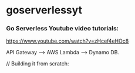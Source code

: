 # goserverlessyt

### Go Serverless Youtube video tutorials:
https://www.youtube.com/watch?v=zHcef4eHOc8

API Gateway --> AWS Lambda --> Dynamo DB.

// Building it from scratch:

